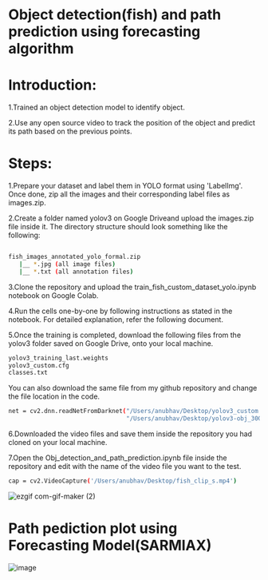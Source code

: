 # Object detection(fish) and path prediction using forecasting algorithm

# Introduction:

1.Trained an object detection model to identify  object.

2.Use any open source video to track the position of the object and predict its path based on the previous points.


# Steps:

1.Prepare your dataset and label them in YOLO format using 'LabelImg'. Once done, zip all the images and their corresponding label files as images.zip.

2.Create a folder named yolov3 on Google Driveand upload the images.zip file inside it. The directory structure should look something like the following:
```bash

fish_images_annotated_yolo_formal.zip
   |__ *.jpg (all image files)
   |__ *.txt (all annotation files)
```
3.Clone the repository and upload the train_fish_custom_dataset_yolo.ipynb
 notebook on Google Colab.

4.Run the cells one-by-one by following instructions as stated in the notebook. For detailed explanation, refer the following document.

5.Once the training is completed, download the following files from the yolov3 folder saved on Google Drive, onto your local machine.
```bash
yolov3_training_last.weights
yolov3_custom.cfg
classes.txt
```
You can also download the same file from my github repository 
and change the file location in the code.
```bash
net = cv2.dnn.readNetFromDarknet("/Users/anubhav/Desktop/yolov3_custom.cfg",
                                 "/Users/anubhav/Desktop/yolov3-obj_30000.weights")
```

6.Downloaded the video files and save them inside the repository you had cloned on your local machine.


7.Open the Obj_detection_and_path_prediction.ipynb file inside the repository and edit with the name of the video file you want to the test.
```bash
cap = cv2.VideoCapture('/Users/anubhav/Desktop/fish_clip_s.mp4')
```




![ezgif com-gif-maker (2)](https://user-images.githubusercontent.com/76263415/140932458-72276e58-e8ab-427c-8140-b0f96945d4c4.gif)
# Path pediction plot using Forecasting Model(SARMIAX)
![image](https://user-images.githubusercontent.com/76263415/140935097-cf8f5a70-cb23-49b9-83b4-54b7ac3e54a4.png)




